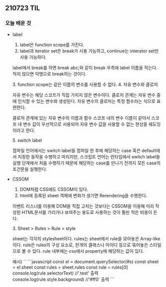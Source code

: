 ## 210723 TIL

### 오늘 배운 것

- label

  1. label은 function scope를 가진다.
  2. label과 iterator set은 break가 사용 가능하고, continue는 interator set만 사용 가능하다.
  <p>label에서 break를 하면 break abc;와 같이 break 우측에 label 이름을 적는다.
  적지 않으면 익명으로 break하는 것이다.</p>
  3. function scope는 같은 이름의 변수를 사용할 수 없다.
  4. 자유 변수와 클로저
  <p>자유 변수는 해당 스코프가 직접 가지지 않은 변수이다. 클로저 관계는 자유 변수 중에 인식할 수 있는 변수와 생성된다. 자유 변수의 클로저는 특정 함수라는 식으로 표현한다. </p>
  <p>클로저 관계에 있는 자유 변수의 이름과 함수 스코프 내의 변수 이름이 같아서 스코프 내 변수 값이 우선적으로 사용되어 자유 변수 값을 사용할 수 없는 현상을 쉐도잉이라고 한다.</p>
  5. switch label
  <p>컴파일 언어에서는 switch label을 컴파일 한 후에 해당하는 case 혹은 default에서 지정한 동작을 수행하고 마치지만, 스크립트 언어는 런타임에서 switch label을 실행 단계에서 처음 수행하기 때문에 해당하는 case를 만나기 전까지 모든 case의 조건문을 실행한다. </p>

- CSSOM

  1. DOM처럼 CSS에도 CSSOM이 있다.
  2. html에 등록된 sheet 객체에 변화가 생기면 Rerendering을 수행한다.
  <p>이벤트 리스너를 이용해 DOM을 직접 고치는 것보다는 CSSOM을 이용해 미리 작성된 HTML문서를 가리거나 보여주는 용도로 사용하는 것이 훨씬 적은 비용이 든다.</p>
  3. Sheet > Rules > Rule > style
  <p>sheet는 각각의 stylesheet이다. rules는 sheet에서 rule을 모아놓은 Array-like이다. rule은 rules의 구성 요소로, 한개의 클래스나 아이디 등으로 묶어놓은 스타일으로 볼 수 있다. rule 내부에는 css에서 property에 해당하는 값이 있다.</p>

    <p>
    예시)
    `<style id="s"> .test { background: #ff0; } </style>`
    ```javascript
    const el = document.querySelector(#s)
    const sheet = el.sheet
    const rules = sheet.rules
    const rule = rules[0]
    console.log(rule.selectorText) //'.test' 출력
    console.log(rule.style.background) //'#ff0' 출력
    ```
    </p>

